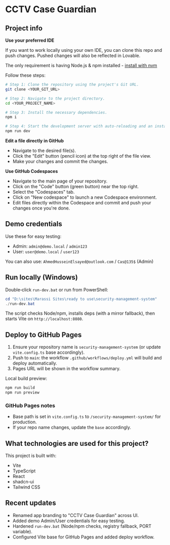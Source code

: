 # CCTV Case Guardian


## Project info

**Use your preferred IDE**

If you want to work locally using your own IDE, you can clone this repo and push changes. Pushed changes will also be reflected in Lovable.

The only requirement is having Node.js & npm installed - [install with nvm](https://github.com/nvm-sh/nvm#installing-and-updating)

Follow these steps:

```sh
# Step 1: Clone the repository using the project's Git URL.
git clone <YOUR_GIT_URL>

# Step 2: Navigate to the project directory.
cd <YOUR_PROJECT_NAME>

# Step 3: Install the necessary dependencies.
npm i

# Step 4: Start the development server with auto-reloading and an instant preview.
npm run dev
```

**Edit a file directly in GitHub**

- Navigate to the desired file(s).
- Click the "Edit" button (pencil icon) at the top right of the file view.
- Make your changes and commit the changes.

**Use GitHub Codespaces**

- Navigate to the main page of your repository.
- Click on the "Code" button (green button) near the top right.
- Select the "Codespaces" tab.
- Click on "New codespace" to launch a new Codespace environment.
- Edit files directly within the Codespace and commit and push your changes once you're done.

## Demo credentials

Use these for easy testing:

- Admin: `admin@demo.local` / `admin123`
- User: `user@demo.local` / `user123`

You can also use: `AhmedHusseinElsayed@outlook.com` / `Cas@135$` (Admin)

## Run locally (Windows)

Double‑click `run-dev.bat` or run from PowerShell:

```powershell
cd "D:\sites\Marassi Sites\ready to use\security-management-system"
./run-dev.bat
```

The script checks Node/npm, installs deps (with a mirror fallback), then starts Vite on `http://localhost:8080`.

## Deploy to GitHub Pages

1. Ensure your repository name is `security-management-system` (or update `vite.config.ts` base accordingly).
2. Push to `main`: the workflow `.github/workflows/deploy.yml` will build and deploy automatically.
3. Pages URL will be shown in the workflow summary.

Local build preview:

```sh
npm run build
npm run preview
```

### GitHub Pages notes

- Base path is set in `vite.config.ts` to `/security-management-system/` for production.
- If your repo name changes, update the `base` accordingly.

## What technologies are used for this project?

This project is built with:

- Vite
- TypeScript
- React
- shadcn-ui
- Tailwind CSS

## Recent updates

- Renamed app branding to "CCTV Case Guardian" across UI.
- Added demo Admin/User credentials for easy testing.
- Hardened `run-dev.bat` (Node/npm checks, registry fallback, PORT variable).
- Configured Vite base for GitHub Pages and added deploy workflow.

